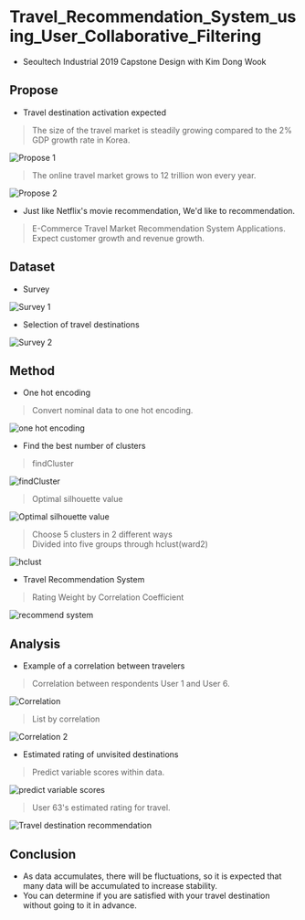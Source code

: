 # Travel_Recommendation_System_using_User_Collaborative_Filtering
- Seoultech Industrial 2019 Capstone Design with Kim Dong Wook


## Propose
- Travel destination activation expected
> The size of the travel market is steadily growing compared to the 2% GDP growth rate in Korea. <br/>

![Propose 1](https://user-images.githubusercontent.com/63955072/122712925-cd3ea580-d29f-11eb-9f88-7fd4c1ebd1ba.png)

> The online travel market grows to 12 trillion won every year. <br/>

![Propose 2](https://user-images.githubusercontent.com/63955072/122712949-dc255800-d29f-11eb-81d9-fea8ce6d115f.png)

- Just like Netflix's movie recommendation, We'd like to recommendation.
> E-Commerce Travel Market Recommendation System Applications. <br/>
> Expect customer growth and revenue growth. <br/>

## Dataset
- Survey

![Survey 1](https://user-images.githubusercontent.com/63955072/122713028-00813480-d2a0-11eb-9eb1-a371ad6cad3f.png)

- Selection of travel destinations

![Survey 2](https://user-images.githubusercontent.com/63955072/122713075-168ef500-d2a0-11eb-828f-4ca5c2530ddc.png)

## Method
- One hot encoding
> Convert nominal data to one hot encoding. <br/>

![one hot encoding](https://user-images.githubusercontent.com/63955072/122713492-be0c2780-d2a0-11eb-9ee7-2c738feaed5e.png)

- Find the best number of clusters
> findCluster <br/>

![findCluster](https://user-images.githubusercontent.com/63955072/122713644-f875c480-d2a0-11eb-9be4-ff00984609d2.png)

> Optimal silhouette value <br/>

![Optimal silhouette value](https://user-images.githubusercontent.com/63955072/122713756-23f8af00-d2a1-11eb-963f-5bb47ef98faa.png)

> Choose 5 clusters in 2 different ways <br/>
> Divided into five groups through hclust(ward2) <br/>

![hclust](https://user-images.githubusercontent.com/63955072/122713968-82259200-d2a1-11eb-9db0-fa06dd63848e.png)

- Travel Recommendation System
> Rating Weight by Correlation Coefficient <br/>

![recommend system](https://user-images.githubusercontent.com/63955072/122714085-b8631180-d2a1-11eb-81b7-608dc9039a1f.png)

## Analysis
- Example of a correlation between travelers
> Correlation between respondents User 1 and User 6.

![Correlation](https://user-images.githubusercontent.com/63955072/122714496-57880900-d2a2-11eb-83fe-f6753f9a60ab.png)

> List by correlation

![Correlation 2](https://user-images.githubusercontent.com/63955072/122714575-74244100-d2a2-11eb-8fee-c5737d4722a6.png)

- Estimated rating of unvisited destinations
> Predict variable scores within data.

![predict variable scores](https://user-images.githubusercontent.com/63955072/122715235-8ce12680-d2a3-11eb-9d39-9cffbd07f07b.png)

> User 63's estimated rating for travel.

![Travel destination recommendation](https://user-images.githubusercontent.com/63955072/122715308-a2565080-d2a3-11eb-98ea-bd196fa7a61f.png)

## Conclusion
- As data accumulates, there will be fluctuations, so it is expected that many data will be accumulated to increase stability.
- You can determine if you are satisfied with your travel destination without going to it in advance.


